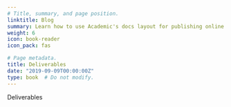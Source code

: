 ```yaml
---
# Title, summary, and page position.
linktitle: Blog
summary: Learn how to use Academic's docs layout for publishing online courses, software documentation, and tutorials.
weight: 6
icon: book-reader
icon_pack: fas

# Page metadata.
title: Deliverables
date: "2019-09-09T00:00:00Z"
type: book  # Do not modify.
---
```


Deliverables

